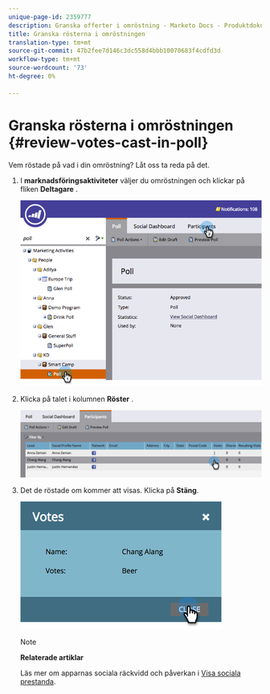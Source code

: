 ```yaml
---
unique-page-id: 2359777
description: Granska offerter i omröstning - Marketo Docs - Produktdokumentation
title: Granska rösterna i omröstningen
translation-type: tm+mt
source-git-commit: 47b2fee7d146c3dc558d4bbb10070683f4cdfd3d
workflow-type: tm+mt
source-wordcount: '73'
ht-degree: 0%

---
```



# Granska rösterna i omröstningen {#review-votes-cast-in-poll}

Vem röstade på vad i din omröstning? Låt oss ta reda på det.

1. I **marknadsföringsaktiviteter** väljer du omröstningen och klickar på fliken **Deltagare** .

   ![](assets/image2015-5-12-14-3a35-3a10.png)

1. Klicka på talet i kolumnen **Röster** .

   ![](assets/image2015-5-12-14-3a36-3a36.png)

1. Det de röstade om kommer att visas. Klicka på **Stäng**.

   ![](assets/image2015-5-12-14-3a37-3a24.png)

   >[!NOTE]
   >
   >**Relaterade artiklar**
   >
   >
   >Läs mer om apparnas sociala räckvidd och påverkan i [Visa sociala prestanda](../../../../product-docs/demand-generation/social/social-functions/view-social-performance.md).

